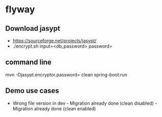 # flyway

## Download jasypt
* https://sourceforge.net/projects/jasypt/
* ./encrypt.sh  input=<db_password> password= <secret>

## command line
mvn -Djasypt.encryptor.password=<secret> clean spring-boot:run

## Demo use cases

-  Wrong file version in dev
        - Migration already done (clean disabled)
        - Migration already done (clean enabled)



